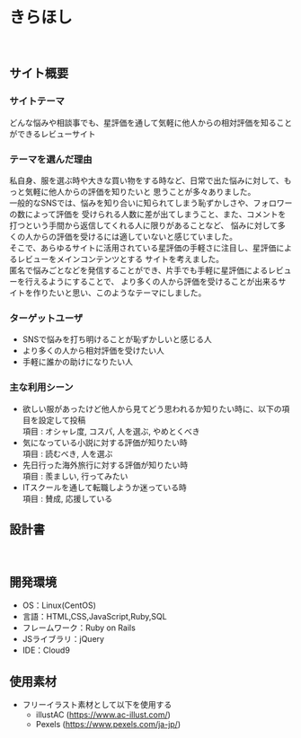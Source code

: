 # きらほし
​
## サイト概要
### サイトテーマ
どんな悩みや相談事でも、星評価を通して気軽に他人からの相対評価を知ることができるレビューサイト
​
### テーマを選んだ理由
私自身、服を選ぶ時や大きな買い物をする時など、日常で出た悩みに対して、もっと気軽に他人からの評価を知りたいと
思うことが多々ありました。<br>
一般的なSNSでは、悩みを知り合いに知られてしまう恥ずかしさや、フォロワーの数によって評価を
受けられる人数に差が出てしまうこと、また、コメントを打つという手間から返信してくれる人に限りがあることなど、
悩みに対して多くの人からの評価を受けるには適していないと感じていました。<br>
そこで、あらゆるサイトに活用されている星評価の手軽さに注目し、星評価によるレビューをメインコンテンツとする
サイトを考えました。<br>
匿名で悩みごとなどを発信することができ、片手でも手軽に星評価によるレビューを行えるようにすることで、
より多くの人から評価を受けることが出来るサイトを作りたいと思い、このようなテーマにしました。
​
### ターゲットユーザ
- SNSで悩みを打ち明けることが恥ずかしいと感じる人
- より多くの人から相対評価を受けたい人
- 手軽に誰かの助けになりたい人

### 主な利用シーン
- 欲しい服があったけど他人から見てどう思われるか知りたい時に、以下の項目を設定して投稿<br>
  項目 : オシャレ度, コスパ, 人を選ぶ, やめとくべき
- 気になっている小説に対する評価が知りたい時<br>
  項目 : 読むべき, 人を選ぶ
- 先日行った海外旅行に対する評価が知りたい時<br>
  項目 : 羨ましい, 行ってみたい
- ITスクールを通して転職しようか迷っている時<br>
  項目 : 賛成, 応援している

## 設計書

​
## 開発環境
- OS：Linux(CentOS)
- 言語：HTML,CSS,JavaScript,Ruby,SQL
- フレームワーク：Ruby on Rails
- JSライブラリ：jQuery
- IDE：Cloud9

## 使用素材
- フリーイラスト素材として以下を使用する<br>
  - illustAC (https://www.ac-illust.com/)
  - Pexels (https://www.pexels.com/ja-jp/)